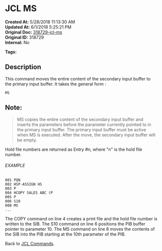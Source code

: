 # JCL MS

**Created At:** 5/28/2018 11:13:30 AM  
**Updated At:** 6/1/2018 5:25:21 PM  
**Original Doc:** [318729-jcl-ms](https://docs.jbase.com/45792-jcl/318729-jcl-ms)  
**Original ID:** 318729  
**Internal:** No  

**Tags:**
<badge text='buffer' vertical='middle' />
<badge text='secondary' vertical='middle' />
<badge text='copy' vertical='middle' />

## Description 

This command moves the entire content of the secondary input buffer to the primary input buffer. It takes the general form :

```
MS
```

## Note: 


> MS copies the entire content of the secondary input buffer and inserts the parameters before the parameter currently pointed to in the primary input buffer. The primary input buffer must be active when MS is executed. After the move, the secondary input buffer will be empty.


Hold file numbers are returned as Entry #n, where "n" is the hold file number.



###### EXAMPLE

```
001 PQN
002 HSP-ASSIGN HS
003 P
004 HCOPY SALES ABC (P
005 P
006 S10
008 MS
...
```

The COPY command on line 4 creates a print file and the hold file number is written to the SIB. The S10 command on line 6 positions the PIB buffer pointer to parameter 10. The MS command on line 8 moves the contents of the SIB into the PIB starting at the 10th parameter of the PIB.

Back to [JCL Commands](./../jcl-commands).
